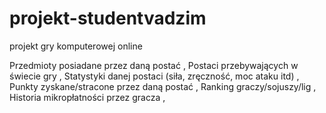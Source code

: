 # projekt-studentvadzim
projekt gry komputerowej online 

Przedmioty posiadane przez daną postać ,
Postaci przebywających w świecie gry ,
Statystyki danej postaci (siła, zręczność, moc ataku itd) ,
Punkty zyskane/stracone przez daną postać ,
Ranking graczy/sojuszy/lig ,
Historia mikropłatności przez gracza ,



